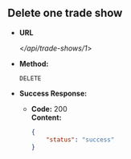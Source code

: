 **Delete one trade show**
----

* **URL**

  <_/api/trade-shows/1_>

* **Method:**

  `DELETE` 

* **Success Response:**

  * **Code:** 200 <br />
    **Content:** 
    ```json
    {
        "status": "success"
    }
    ```
 
 
